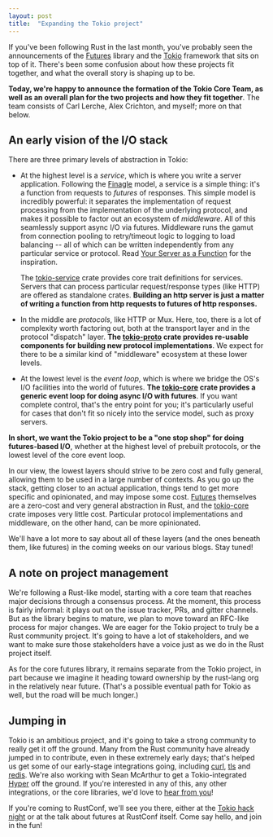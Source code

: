 ```yaml
---
layout: post
title:  "Expanding the Tokio project"
---
```


If you've been following Rust in the last month, you've probably seen the
announcements of the [Futures] library and the [Tokio] framework that sits on
top of it. There's been some confusion about how these projects fit together,
and what the overall story is shaping up to be.

[Tokio]: https://medium.com/@carllerche/announcing-tokio-df6bb4ddb34
[Futures]: http://aturon.github.io/blog/2016/08/11/futures/

**Today, we're happy to announce the formation of the Tokio Core Team, as well
as an overall plan for the two projects and how they fit together**. The team
consists of Carl Lerche, Alex Crichton, and myself; more on that below.

## An early vision of the I/O stack

There are three primary levels of abstraction in Tokio:

- At the highest level is a *service*, which is where you write a server
  application. Following the [Finagle] model, a service is a simple thing: it's
  a function from requests to *futures* of responses. This simple model is
  incredibly powerful: it separates the implementation of request processing
  from the implementation of the underlying protocol, and makes it possible to
  factor out an ecosystem of *middleware*. All of this seamlessly support async
  I/O via futures. Middleware runs the gamut from connection pooling to
  retry/timeout logic to logging to load balancing -- all of which can be
  written independently from any particular service or protocol. Read
  [Your Server as a Function] for the inspiration.

  The [tokio-service] crate provides core trait definitions for
  services. Servers that can process particular request/response types (like
  HTTP) are offered as standalone crates. **Building an http server is just a
  matter of writing a function from http requests to futures of http
  responses.**

- In the middle are *protocols*, like HTTP or Mux. Here, too, there is a lot of
  complexity worth factoring out, both at the transport layer and in the
  protocol "dispatch" layer. **The [tokio-proto] crate provides re-usable
  components for building new protocol implementations**. We expect for there to
  be a similar kind of "middleware" ecosystem at these lower levels.

- At the lowest level is the *event loop*, which is where we bridge the OS's I/O
  facilities into the world of futures. **The [tokio-core] crate provides a
  generic event loop for doing async I/O with futures**. If you want complete
  control, that's the entry point for you; it's particularly useful for cases
  that don't fit so nicely into the service model, such as proxy servers.

[Your Server as a Function]: https://monkey.org/~marius/funsrv.pdf

**In short, we want the Tokio project to be a "one stop shop" for doing
futures-based I/O**, whether at the highest level of prebuilt protocols, or
the lowest level of the core event loop.

In our view, the lowest layers should strive to be zero cost and fully general,
allowing them to be used in a large number of contexts. As you go up the stack,
getting closer to an actual application, things tend to get more specific and
opinionated, and may impose some cost. [Futures] themselves are a zero-cost and
very general abstraction in Rust, and the [tokio-core] crate imposes very little
cost. Particular protocol implementations and middleware, on the other hand, can
be more opinionated.

[mio]:http://github.com/carllerche/mio
[tokio-core]: https://github.com/tokio-rs/tokio-core
[tokio-proto]: https://github.com/tokio-rs/tokio-proto
[tokio-service]: https://github.com/tokio-rs/tokio-service
[Finagle]: http://finagle.github.io/

We'll have a lot more to say about all of these layers (and the ones beneath
them, like futures) in the coming weeks on our various blogs. Stay tuned!

## A note on project management

We're following a Rust-like model, starting with a core team that reaches major
decisions through a consensus process. At the moment, this process is fairly
informal: it plays out on the issue tracker, PRs, and gitter channels. But as
the library begins to mature, we plan to move toward an RFC-like process for
major changes. We are eager for the Tokio project to truly be a Rust community
project. It's going to have a lot of stakeholders, and we want to make sure
those stakeholders have a voice just as we do in the Rust project itself.

As for the core futures library, it remains separate from the Tokio project, in
part because we imagine it heading toward ownership by the rust-lang org in the
relatively near future. (That's a possible eventual path for Tokio as well, but
the road will be much longer.)

## Jumping in

Tokio is an ambitious project, and it's going to take a strong community to
really get it off the ground.  Many from the Rust community have already jumped
in to contribute, even in these extremely early days; that's helped us get some
of our early-stage integrations going, including [curl], [tls] and
[redis]. We're also working with Sean McArthur to get a Tokio-integrated [Hyper]
off the ground. If you're interested in any of this, any other integrations, or
the core libraries, we'd love to [hear from you]!

[curl]: https://github.com/tokio-rs/tokio-curl
[tls]: https://github.com/tokio-rs/tokio-tls
[redis]: https://github.com/tokio-rs/tokio-redis
[Hyper]: https://github.com/hyperium/hyper/

[hear from you]: https://gitter.im/tokio-rs/tokio

If you're coming to RustConf, we'll see you there, either at the
[Tokio hack night] or at the talk about futures at RustConf itself. Come say
hello, and join in the fun!

[RustConf]: http://rustconf.com/
[Tokio hack night]: https://tokiohacknight.splashthat.com/
